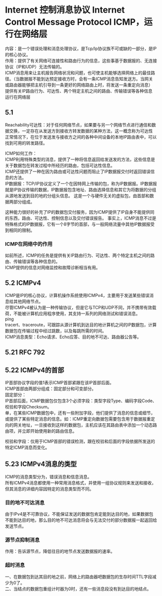 # Internet 控制消息协议 Internet Control Message Protocol ICMP，运行在网络层
内容：是一个错误处理和消息处理协议，是Tcp/Ip协议族不可或缺的一部分，是IP的核心协议。             
作用：提供了有关网络可连接性和路由行为的信息，这些事基于数据报的、无连接协议（IP和UDP）无法传输的。   
ICMP消息用来让主机报告网络状况和问题，也可使主机能够选择网络上的最佳路径。（当数据报不能到达预定接收方时，会有一条ICMP消息告知发送方。当网关或路由器能够把主机引导到一条更好的网络路由上时，将发送一条重定向消息）    
提供有关IP路由行为、可达性、两个特定主机之间的路由、传输错误等各种信息   
运行在网络层   
## 5.1
Reachability可达性：对于任何网络节点，如果要与另一个网络节点进行通信和数据交换，一定存在从发送方到接收方转发数据的某种方法，这一概念称为可达性     
正常情况下，在位于发送发与接收方之间的各种中间设备的本地IP路由表中，可以找到可用的转发路径。   

ICMP如何工作：   
ICMP利用特殊类型的消息，提供了一种将信息返回给发送发的方法，这些信息是关于数据包在转发过程中所经历的路由，包括可达性信息。     
ICMP还提供了一种在因为路由或可达性问题而阻止了IP数据报交付时返回错误信息的方法。   
IP数据报：TCP/IP协议定义了一个在因特网上传输的包，称为IP数据报。IP数据报就是IP协议传输的数据，IP数据报包含地址、路由选择信息和其它为将数据的分组从源地发送到目的地的分组头信息。 这是一个与硬件无关的虚拟包，由首部和数据两部分组成。   

这种能力很好的补充了IP的数据包交付服务，因为ICMP提供了IP自身不能提供同的东西，路由、可达性、控制信息以及交付错误报告。
事实上，ICMP消息不过是特殊格式的IP数据报，它有一个8字节的首部，与一般网络流量中其他IP数据报受到相同的限制。      
### ICMP在网络中的作用
如前所述，ICMP的任务是提供有关IP路由行为、可达性、两个特定主机之间的路由、传输错误等各种信息的。  
ICMP提供的信息对网络监控和故障诊断相当有用。

## 5.2 ICMPv4
ICMP是IP的核心协议，计算机操作系统使用ICMPv4，主要用于发送某些错误消息给其他网络节点。      
尽管ICMPv4被认为是一种传输协议，但是它与TCP和UDP不同，并不携带有效载荷，不能被计算机应用程序使用，其支持一系列的网络测试和错误消息。    
ping    
tracert、traceroute，可跟踪从源计算机到达目的地计算机之间的IP数据包，计算数据包在传输过程中经过跳数，以及每跳所需的时间。     
ICMP消息类型：Echo请求、Echo应答、目的地不可达、路由器公告等。
## 5.21 RFC 792

## 5.22 ICMPv4的首部
IP首部协议字段的值1表示ICMP首部紧跟在该IP首部后面。    
ICMP首部由两部分组成：固定部分和可变部分。    
固定部分：   
IP首部后面，ICMP数据包仅包含3个必须字段：类型字段Type、编码字段Code、校验和字段Checksum。    
单，在某些ICMP数据包中，还有一些附加字段，他们提供了消息的信息或细节，或提供了某些特定消息的信息。如：ICMP重定向数据包需要包含用于数据报重定向的网关地址，一旦接收到这样的数据包，主机应该在其路由表中添加一个动态路由项，并立即开始使用新的路由信息。    

校验和字段：仅用于ICMP首部的错误检测，跟在校验和后面的字段依据所发送的特定ICMP消息而变化。    

## 5.23 ICMPv4消息的类型
ICMP的消息类型分为，错误消息和信息消息。    
所有ICMPv4消息都使用一种常用消息格式，并使用一组协议规则来发送和接收，但其消息的详细内容因特定的消息类型而不同。    
### 目的地不可达消息
由于IPv4是不可靠协议，不能保证发送的数据包肯定能到达目的地，如果数据包不能到达目的地，那么目的地不可达消息将会与无法交付的部分数据报一起返回给发送节点。
### 源节点抑制消息
作用：告诉源节点，降低往目的地节点发送数据报的速率。
### 超时消息
一、在数据包到达其目的地之前，网络上的路由器吧数据包的生存时间TTL字段减少为0了。   
二、当结点的数据包重组计时器为0时，还有一些消息段没有到达目的地结点。 




